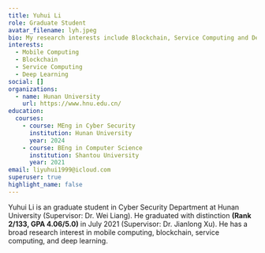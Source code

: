 ```yaml
---
title: Yuhui Li
role: Graduate Student
avatar_filename: lyh.jpeg
bio: My research interests include Blockchain, Service Computing and Deep Learning.
interests:
  - Mobile Computing
  - Blockchain
  - Service Computing
  - Deep Learning
social: []
organizations:
  - name: Hunan University
    url: https://www.hnu.edu.cn/
education:
  courses:
    - course: MEng in Cyber Security
      institution: Hunan University
      year: 2024
    - course: BEng in Computer Science
      institution: Shantou University
      year: 2021
email: liyuhui1999@icloud.com
superuser: true
highlight_name: false
---
```

Yuhui Li is an graduate student in Cyber Security Department at Hunan University (Supervisor: Dr. Wei Liang). He graduated with distinction **(Rank 2/133, GPA 4.06/5.0)** in July 2021 (Supervisor: Dr. Jianlong Xu). He has a broad research interest in mobile computing, blockchain, service computing, and deep learning.